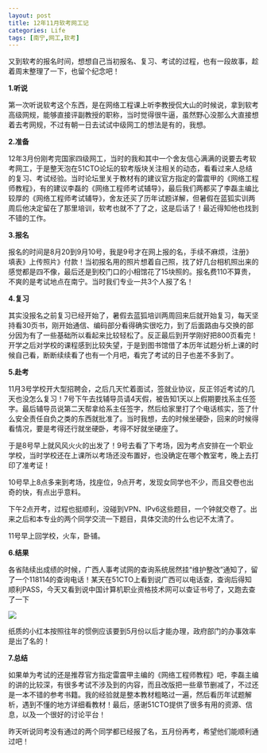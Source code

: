 ```yaml
---
layout: post
title: 12年11月软考网工记
categories: Life
tags: [南宁,网工,软考]
---
```


又到软考的报名时间，想想自己当初报名、复习、考试的过程，也有一段故事，趁着周末整理了一下，也留个纪念吧！

**1.听说**

第一次听说软考这个东西，是在网络工程课上听李教授侃大山的时候说，拿到软考高级网规，能够直接评副教授的职称，当时觉得很牛逼，虽然野心没那么大直接想着去考网规，不过有朝一日去试试中级网工的想法是有的，我想。

**2.准备**

12年3月份刚考完国家四级网工，当时的我和其中一个舍友信心满满的说要去考软考网工，于是整天泡在51CTO论坛的软考版块关注相关的动态，看看过来人总结的复习、考试经验。当时论坛里关于教材有的建议官方指定的雷震甲的《网络工程师教程》，有的建议李磊的《网络工程师考试辅导》，最后我们两都买了李磊主编比较厚的《网络工程师考试辅导》，舍友还买了历年试题详解，但暑假在蓝狐实训两周后他决定留在了那里培训，软考也就不了了之，这是后话了！最近得知他也找到不错的工作。

**3.报名**

报名的时间是8月20到9月10号，我是9号才在网上报的名，手续不麻烦，注册》填表》上传照片》付款！当初报名用的照片想着自己照，找了好几台相机照出来的感觉都是四不像，最后还是到校门口的小相馆花了15块照的。报名费110不算贵，不爽的是考试地点在南宁。当时我们专业一共3个人报了名！

**4.复习**

其实没报名之前复习已经开始了，暑假去蓝狐培训两周回来后就开始复习，每天坚持看30页书，刚开始通信、编码部分看得确实很吃力，到了后面路由与交换的部分因为有了一些基础所以看起来比较轻松了。反正最后到开学刚好把800页看完！开学之后对学校的课程感到比较失望，于是到图书馆借了本历年试题分析上课的时候自己看，断断续续看了也有一个月吧，看完了考试的日子也差不多到了。

**5.赴考**

11月3号学校开大型招聘会，之后几天忙着面试，签就业协议，反正邻近考试的几天也没怎么复习！7号下午去找辅导员请4天假，被告知1天以上假期要找系主任签字。最后辅导员说第二天帮拿给系主任签字，然后给家里打了个电话核实，签了什么安全责任自负之类的东西就批准了。当时我想，去的时候坐硬卧，回来的时候得看情况，要是考得还行就坐硬卧，考得不好就坐硬座了。

于是8号早上就风风火火的出发了！9号去看了下考场，因为考点安排在一个职业学校，当时学校还在上课所以考场还没布置好，也没确定在哪个教室考，晚上去打印了准考证！

10号早上8点多来到考场，找座位，9点开考，发现女同学也不少，而且交卷也出奇的快，有点出乎意料。

下午2点开考，过程也挺顺利，没碰到VPN、IPv6这些题目，一个钟就交卷了。出来之后和本专业的两个同学交流一下题目，具体交流的什么也记不太清了。

11号早上回学校，火车，卧铺。

**6.结果**

各省陆续出成绩的时候，广西人事考试网的查询系统居然挂“维护整改”通知了，留了一个118114的查询电话！某天在51CTO上看到说广西可以电话查，查询后得知顺利PASS，今天又看到说中国计算机职业资格技术网可以查证书号了，又跑去查了一下


![](http://songtl.com/wp-content/uploads/2013/03/Screenshot-03102013-075139-PM.png)

纸质的小红本按照往年的惯例应该要到5月份以后才能办理，政府部门的办事效率是出了名的！

**7.总结**

如果单为考试的还是推荐官方指定雷震甲主编的《网络工程师教程》吧，李磊主编的讲的比较深，有很多考试不涉及到的内容，而且改版把一些章节删减了，不过还是一本不错的参考书籍。我的经验就是整本教材粗略过一遍，然后看历年试题解析，遇到不懂的地方详细看教材！最后，感谢51CTO提供了很多有用的资源、信息，以及一个很好的讨论平台！

昨天听说同考没有通过的两个同学都已经报了名，五月份再考，希望他们能顺利通过吧！

